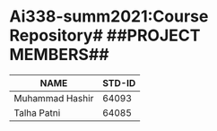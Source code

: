 # Ai338-summ2021:Course Repository# ##PROJECT MEMBERS##

|      NAME        |  STD-ID  |
| ---------------- | -------- |
| Muhammad Hashir  |   64093  |
| Talha Patni      |   64085  |
